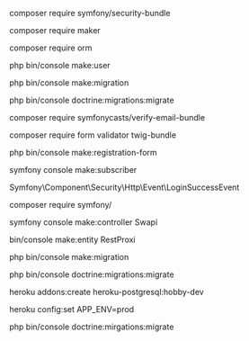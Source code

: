 composer require symfony/security-bundle

composer require maker

composer require orm

php bin/console make:user

php bin/console make:migration

php bin/console doctrine:migrations:migrate

composer require symfonycasts/verify-email-bundle

composer require form validator twig-bundle

php bin/console make:registration-form

symfony console make:subscriber

Symfony\Component\Security\Http\Event\LoginSuccessEvent

composer require symfony/

symfony console make:controller Swapi

bin/console make:entity RestProxi

php bin/console make:migration

php bin/console doctrine:migrations:migrate

heroku addons:create heroku-postgresql:hobby-dev

heroku config:set APP_ENV=prod

php bin/console doctrine:mirgations:migrate